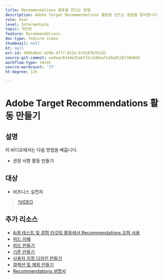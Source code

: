 ```yaml
---
title: Recommendations 활동을 만드는 방법
description: Adobe Target Recommendations 활동을 만드는 방법을 알아봅니다
role: User
level: Intermediate
topic: 개인화
feature: Recommendations
doc-type: feature video
thumbnail: null
kt: null
exl-id: 40014bac-e206-47f7-811e-bfd16fb761d3
source-git-commit: ee9aac0144e35abf32c5d8eafe10a013bf30d8d3
workflow-type: tm+mt
source-wordcount: '77'
ht-degree: 12%

---
```


# Adobe Target Recommendations 활동 만들기

## 설명

이 비디오에서는 다음 방법을 배웁니다.

* 권장 사항 활동 만들기

## 대상

* 비즈니스 실천자

>[!VIDEO](https://video.tv.adobe.com/v/27688?quality=12)

## 추가 리소스

* [A/B 테스트 및 경험 타깃팅 활동에서 Recommendations 오퍼 사용](use-recommendations-offers.md)
* [피드 이해](understanding-feeds.md)
* [피드 만들기](create-a-feed.md)
* [기준 만들기](create-criteria.md)
* [사용자 지정 디자인 만들기](create-custom-designs.md)
* [컬렉션 및 제외 만들기](create-collections-and-exclusions.md)
* [Recommendations 설명서](https://docs.adobe.com/content/help/en/target/using/recommendations/recommendations.html)
